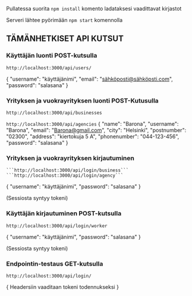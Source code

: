 Pullatessa suorita ```npm install``` komento ladataksesi vaadittavat kirjastot

Serveri lähtee pyörimään ```npm start``` komennolla

## TÄMÄNHETKISET API KUTSUT



### Käyttäjän luonti POST-kutsulla

```http://localhost:3000/api/users/```

{
	"username": "käyttäjänimi",
	"email": "sähköposti@sähköpsti.com",
	"password": "salasana"
}
### Yrityksen ja vuokrayrityksen luonti POST-Kutusulla
```http://localhost:3000/api/businesses```

```http://localhost:3000/api/agencies```
{
    "name": "Barona",
    "username": "Barona",
    "email": "Barona@gmail.com",
    "city": "Helsinki",
    "postnumber": "02300",
    "address": "kiertokuja 5 A",
    "phonenumber": "044-123-456",
    "password": "salasana"
}



### Yrityksen ja vuokrayrityksen kirjautuminen
	```http://localhost:3000/api/login/business```
	```http://localhost:3000/api/login/agency```
{
	"username": "käyttäjänimi",
	"password": "salasana"
}

(Sessiosta syntyy tokeni)



### Käyttäjän kirjautuminen POST-kutsulla

```http://localhost:3000/api/login/worker```

{
	"username": "käyttäjänimi",
	"password": "salasana"
}

(Sessiosta syntyy tokeni)


### Endpointin-testaus GET-kutsulla

```http://localhost:3000/api/login/```

{ Headersiin vaaditaan tokeni todennukseksi }

